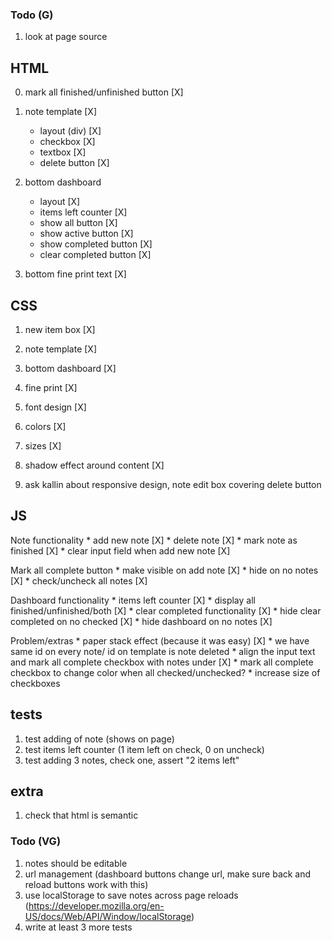### Todo (G)

1. look at page source


## HTML

0. mark all finished/unfinished button  [X]

1. note template                        [X]
    * layout (div)                      [X]
    * checkbox                          [X]
    * textbox                           [X]
    * delete button                     [X]

2. bottom dashboard
    * layout                            [X]
    * items left counter                [X]
    * show all button                   [X]
    * show active button                [X]
    * show completed button             [X]
    * clear completed button            [X]

3. bottom fine print text               [X]


## CSS

1. new item box                         [X]
2. note template                        [X]
3. bottom dashboard                     [X]
4. fine print                           [X]
    
5. font design                          [X]
6. colors                               [X]
7. sizes                                [X]
8. shadow effect around content         [X]



9. ask kallin about responsive design, note edit box covering delete button


## JS


Note functionality
    * add new note                      [X]
    * delete note                       [X]
    * mark note as finished             [X]
    * clear input field when add new note [X]

Mark all complete button
    * make visible on add note          [X]
    * hide on no notes                  [X]
    * check/uncheck all notes           [X]

Dashboard functionality
    * items left counter                [X]
    * display all finished/unfinished/both [X]
    * clear completed functionality     [X]
    * hide clear completed on no checked [X]
    * hide dashboard on no notes        [X]
    
Problem/extras
    * paper stack effect (because it was easy) [X]
    * we have same id on every note/ id on template is note deleted
    * align the input text and mark all complete checkbox with notes under          [X]
    * mark all complete checkbox to change color when all checked/unchecked?
    * increase size of checkboxes



## tests
1. test adding of note (shows on page)
2. test items left counter (1 item left on check, 0 on uncheck)
3. test adding 3 notes, check one, assert "2 items left"

## extra

1. check that html is semantic


### Todo (VG)

1. notes should be editable
2. url management (dashboard buttons change url, make sure back and reload buttons work with this)
3. use localStorage to save notes across page reloads (https://developer.mozilla.org/en-US/docs/Web/API/Window/localStorage)
4. write at least 3 more tests